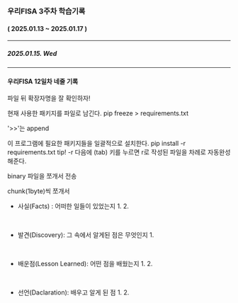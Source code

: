 ### 우리FISA 3주차 학습기록
#### ( 2025.01.13 ~ 2025.01.17 )
***
##### 2025.01.15. Wed


***
#### 우리FISA 12일차 네줄 기록

파일 뒤 확장자명을 잘 확인하자!

현재 사용한 패키지를 파일로 남긴다.
pip freeze > requirements.txt

'>>'는 append

이 프로그램에 필요한 패키지들을 일괄적으로 설치한다.
pip install -r requirements.txt
tip! -r 다음에 (tab) 키를 누르면 r로 작성된 파일을 차례로 자동완성해준다.

binary 파일을 쪼개서 전송

chunk(1byte)씩 쪼개서

- 사실(Facts) : 어떠한 일들이 있었는지
    1. 
    2. 

<br>

- 발견(Discovery): 그 속에서 알게된 점은 무엇인지
    1. 

<br>

- 배운점(Lesson Learned): 어떤 점을 배웠는지
    1. 
    2. 
    
<br>

- 선언(Daclaration): 배우고 알게 된 점
    1. 
    2. 
